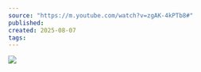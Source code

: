 ```yaml
---
source: "https://m.youtube.com/watch?v=zgAK-4kPTb8#"
published:
created: 2025-08-07
tags:
---
```

![](https://www.youtube.com/watch?v=zgAK-4kPTb8)